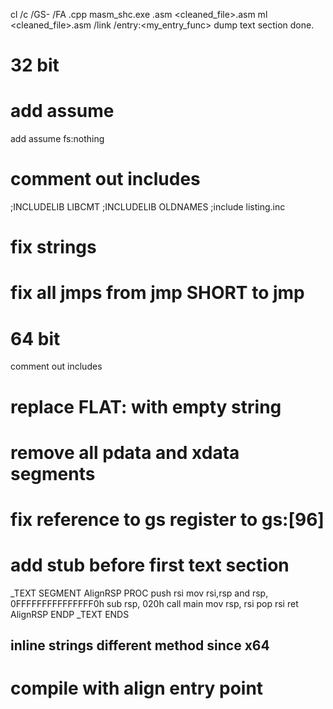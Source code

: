 cl /c /GS- /FA <file>.cpp
masm_shc.exe <file>.asm <cleaned_file>.asm
ml <cleaned_file>.asm /link /entry:<my_entry_func>
dump text section
done.


# 32 bit

# add assume 
add assume fs:nothing
# comment out includes
;INCLUDELIB LIBCMT
;INCLUDELIB OLDNAMES
;include listing.inc
# fix strings 

# fix all jmps from jmp SHORT to jmp


# 64 bit

comment out includes

# replace FLAT: with empty string

# remove all pdata and xdata segments

# fix reference to gs register to gs:[96]

# add stub before first text section
_TEXT SEGMENT
AlignRSP PROC
    push rsi
    mov rsi,rsp
    and rsp, 0FFFFFFFFFFFFFFF0h
    sub rsp, 020h
    call main
    mov rsp, rsi
    pop rsi
    ret
AlignRSP ENDP
_TEXT ENDS

## inline strings different method since x64


# compile with align entry point